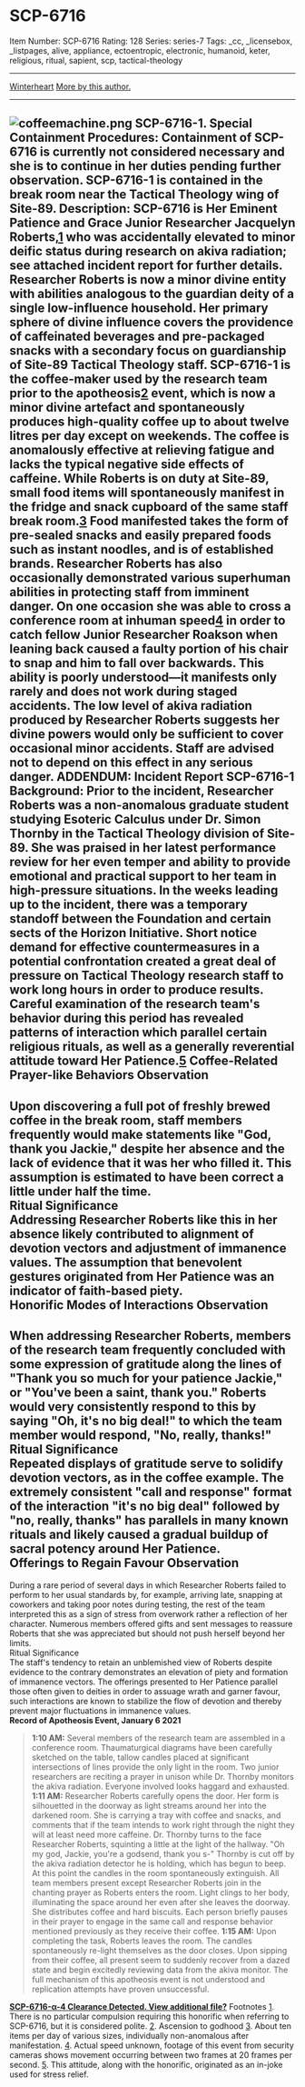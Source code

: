 # SCP-6716
Item Number: SCP-6716
Rating: 128
Series: series-7
Tags: _cc, _licensebox, _listpages, alive, appliance, ectoentropic, electronic, humanoid, keter, religious, ritual, sapient, scp, tactical-theology

---

[Winterheart](javascript:;)
[More by this author.](/winterheart-page)
* * *
![coffeemachine.png](https://scp-wiki.wikidot.com/local--files/fragment:scp-6716-0/coffeemachine.png)
SCP-6716-1.
**Special Containment Procedures:** Containment of SCP-6716 is currently not considered necessary and she is to continue in her duties pending further observation.
SCP-6716-1 is contained in the break room near the Tactical Theology wing of Site-89.
**Description:** SCP-6716 is Her Eminent Patience and Grace Junior Researcher Jacquelyn Roberts,[1](javascript:;) who was accidentally elevated to minor deific status during research on akiva radiation; see attached incident report for further details. Researcher Roberts is now a minor divine entity with abilities analogous to the guardian deity of a single low-influence household. Her primary sphere of divine influence covers the providence of caffeinated beverages and pre-packaged snacks with a secondary focus on guardianship of Site-89 Tactical Theology staff.
SCP-6716-1 is the coffee-maker used by the research team prior to the apotheosis[2](javascript:;) event, which is now a minor divine artefact and spontaneously produces high-quality coffee up to about twelve litres per day except on weekends. The coffee is anomalously effective at relieving fatigue and lacks the typical negative side effects of caffeine.
While Roberts is on duty at Site-89, small food items will spontaneously manifest in the fridge and snack cupboard of the same staff break room.[3](javascript:;) Food manifested takes the form of pre-sealed snacks and easily prepared foods such as instant noodles, and is of established brands.
Researcher Roberts has also occasionally demonstrated various superhuman abilities in protecting staff from imminent danger. On one occasion she was able to cross a conference room at inhuman speed[4](javascript:;) in order to catch fellow Junior Researcher Roakson when leaning back caused a faulty portion of his chair to snap and him to fall over backwards. This ability is poorly understood—it manifests only rarely and does not work during staged accidents. The low level of akiva radiation produced by Researcher Roberts suggests her divine powers would only be sufficient to cover occasional minor accidents. Staff are advised not to depend on this effect in any serious danger.
**ADDENDUM: Incident Report SCP-6716-1**
**Background:** Prior to the incident, Researcher Roberts was a non-anomalous graduate student studying Esoteric Calculus under Dr. Simon Thornby in the Tactical Theology division of Site-89. She was praised in her latest performance review for her even temper and ability to provide emotional and practical support to her team in high-pressure situations. In the weeks leading up to the incident, there was a temporary standoff between the Foundation and certain sects of the Horizon Initiative. Short notice demand for effective countermeasures in a potential confrontation created a great deal of pressure on Tactical Theology research staff to work long hours in order to produce results.
Careful examination of the research team's behavior during this period has revealed patterns of interaction which parallel certain religious rituals, as well as a generally reverential attitude toward Her Patience.[5](javascript:;)
**Coffee-Related Prayer-like Behaviors**
Observation  
---  
Upon discovering a full pot of freshly brewed coffee in the break room, staff members frequently would make statements like "God, thank you Jackie," despite her absence and the lack of evidence that it was her who filled it. This assumption is estimated to have been correct a little under half the time.  
Ritual Significance  
Addressing Researcher Roberts like this in her absence likely contributed to alignment of devotion vectors and adjustment of immanence values. The assumption that benevolent gestures originated from Her Patience was an indicator of faith-based piety.  
**Honorific Modes of Interactions**
Observation  
---  
When addressing Researcher Roberts, members of the research team frequently concluded with some expression of gratitude along the lines of "Thank you so much for your patience Jackie," or "You've been a saint, thank you." Roberts would very consistently respond to this by saying "Oh, it's no big deal!" to which the team member would respond, "No, really, thanks!"  
Ritual Significance  
Repeated displays of gratitude serve to solidify devotion vectors, as in the coffee example. The extremely consistent "call and response" format of the interaction "it's no big deal" followed by "no, really, thanks" has parallels in many known rituals and likely caused a gradual buildup of sacral potency around Her Patience.  
**Offerings to Regain Favour**
Observation  
---  
During a rare period of several days in which Researcher Roberts failed to perform to her usual standards by, for example, arriving late, snapping at coworkers and taking poor notes during testing, the rest of the team interpreted this as a sign of stress from overwork rather a reflection of her character. Numerous members offered gifts and sent messages to reassure Roberts that she was appreciated but should not push herself beyond her limits.  
Ritual Significance  
The staff's tendency to retain an unblemished view of Roberts despite evidence to the contrary demonstrates an elevation of piety and formation of immanence vectors. The offerings presented to Her Patience parallel those often given to deities in order to assuage wrath and garner favour, such interactions are known to stabilize the flow of devotion and thereby prevent major fluctuations in immanence values.  
**Record of Apotheosis Event, January 6 2021**
> **1:10 AM:** Several members of the research team are assembled in a conference room. Thaumaturgical diagrams have been carefully sketched on the table, tallow candles placed at significant intersections of lines provide the only light in the room. Two junior researchers are reciting a prayer in unison while Dr. Thornby monitors the akiva radiation. Everyone involved looks haggard and exhausted.
> **1:11 AM:** Researcher Roberts carefully opens the door. Her form is silhouetted in the doorway as light streams around her into the darkened room. She is carrying a tray with coffee and snacks, and comments that if the team intends to work right through the night they will at least need more caffeine.
> Dr. Thornby turns to the face Researcher Roberts, squinting a little at the light of the hallway. "Oh my god, Jackie, you're a godsend, thank you s-" Thornby is cut off by the akiva radiation detector he is holding, which has begun to beep.
> At this point the candles in the room spontaneously extinguish. All team members present except Researcher Roberts join in the chanting prayer as Roberts enters the room. Light clings to her body, illuminating the space around her even after she leaves the doorway. She distributes coffee and hard biscuits. Each person briefly pauses in their prayer to engage in the same call and response behavior mentioned previously as they receive their coffee.
> **1:15 AM:** Upon completing the task, Roberts leaves the room. The candles spontaneously re-light themselves as the door closes. Upon sipping from their coffee, all present seem to suddenly recover from a dazed state and begin excitedly reviewing data from the akiva monitor.
The full mechanism of this apotheosis event is not understood and replication attempts have proven unsuccessful.  
  
  

**[SCP-6716-α-4 Clearance Detected. View additional file?](https://scp-wiki.wikidot.com/scp-6716/offset/1)**
Footnotes
[1](javascript:;). There is no particular compulsion requiring this honorific when referring to SCP-6716, but it is considered polite.
[2](javascript:;). Ascension to godhood
[3](javascript:;). About ten items per day of various sizes, individually non-anomalous after manifestation.
[4](javascript:;). Actual speed unknown, footage of this event from security cameras shows movement occurring between two frames at 20 frames per second.
[5](javascript:;). This attitude, along with the honorific, originated as an in-joke used for stress relief.